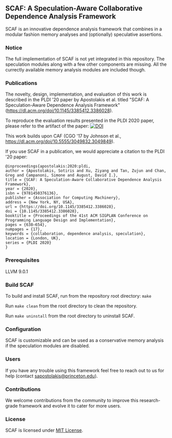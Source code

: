## SCAF: A Speculation-Aware Collaborative Dependence Analysis Framework

SCAF is an innovative dependence analysis framework that combines in a modular fashion memory analyses and (optionally) speculative assertions.

### Notice
The full implementation of SCAF is not yet integrated in this repository. The speculation modules along with a few other components are missing. All the currectly available memory analysis modules are included though.

### Publications
The novelty, design, implementation, and evaluation of this work is described in the PLDI '20 paper by Apostolakis et al. titled "SCAF: A Speculation-Aware Dependence Analysis Framework" (https://dl.acm.org/doi/10.1145/3385412.3386028).

To reproduce the evaluation results presented in the PLDI 2020 paper, please refer to the artifact of the paper: [![DOI](https://zenodo.org/badge/DOI/10.5281/zenodo.3751586.svg)](https://doi.org/10.5281/zenodo.3751586)

This work builds upon CAF (CGO '17 by Johnson et al., https://dl.acm.org/doi/10.5555/3049832.3049849).

If you use SCAF in a publication, we would appreciate a citation to the PLDI '20 paper:

```
@inproceedings{apostolakis:2020:pldi,
author = {Apostolakis, Sotiris and Xu, Ziyang and Tan, Zujun and Chan, Greg and Campanoni, Simone and August, David I.},
title = {SCAF: A Speculation-Aware Collaborative Dependence Analysis Framework},
year = {2020},
isbn = {9781450376136},
publisher = {Association for Computing Machinery},
address = {New York, NY, USA},
url = {https://doi.org/10.1145/3385412.3386028},
doi = {10.1145/3385412.3386028},
booktitle = {Proceedings of the 41st ACM SIGPLAN Conference on Programming Language Design and Implementation},
pages = {638–654},
numpages = {17},
keywords = {collaboration, dependence analysis, speculation},
location = {London, UK},
series = {PLDI 2020}
}
```

### Prerequisites
LLVM 9.0.1

### Build SCAF
To build and install SCAF, run from the repository root directory: `make`

Run `make clean` from the root directory to clean the repository.

Run `make uninstall` from the root directory to uninstall SCAF.

### Configuration
SCAF is customizable and can be used as a conservative memory analysis if the speculation modules are disabled.

### Users
If you have any trouble using this framework feel free to reach out to us for help (contact sapostolakis@princeton.edu).

### Contributions
We welcome contributions from the community to improve this research-grade framework and evolve it to cater for more users.

### License
SCAF is licensed under [MIT License](./LICENSE.TXT).
